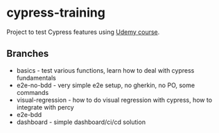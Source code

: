 # cypress-training
Project to test Cypress features using [Udemy course](https://www.udemy.com/course/automated-testing-with-cypress/).
## Branches
- basics - test various functions, learn how to deal with cypress fundamentals
- e2e-no-bdd - very simple e2e setup, no gherkin, no PO, some commands
- visual-regression - how to do visual regression with cypress, how to integrate with percy
- e2e-bdd
- dashboard - simple dashboard/ci/cd solution
